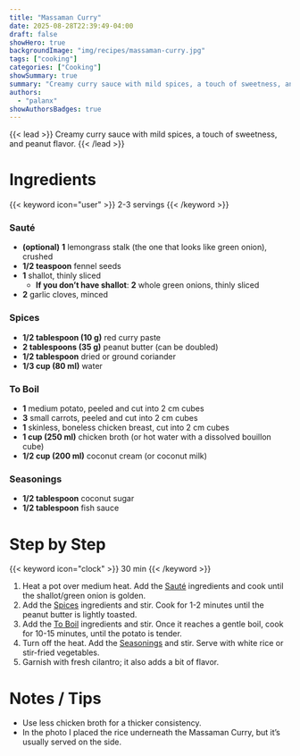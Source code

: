 ```yaml
---
title: "Massaman Curry"
date: 2025-08-28T22:39:49-04:00
draft: false
showHero: true
backgroundImage: "img/recipes/massaman-curry.jpg"
tags: ["cooking"]
categories: ["Cooking"]
showSummary: true
summary: "Creamy curry sauce with mild spices, a touch of sweetness, and peanut flavor."
authors:
  - "palanx"
showAuthorsBadges: true
---
```


{{< lead >}}
Creamy curry sauce with mild spices, a touch of sweetness, and peanut flavor.
{{< /lead >}}

# Ingredients
{{< keyword icon="user" >}} 2-3 servings {{< /keyword >}}

### Sauté
* **(optional)** **1** lemongrass stalk (the one that looks like green onion), crushed  
* **1/2 teaspoon** fennel seeds  
* **1** shallot, thinly sliced  
  * **If you don’t have shallot**: **2** whole green onions, thinly sliced  
* **2** garlic cloves, minced  

### Spices
* **1/2 tablespoon (10 g)** red curry paste  
* **2 tablespoons (35 g)** peanut butter (can be doubled)  
* **1/2 tablespoon** dried or ground coriander  
* **1/3 cup (80 ml)** water  

### To Boil
* **1** medium potato, peeled and cut into 2 cm cubes  
* **3** small carrots, peeled and cut into 2 cm cubes  
* **1** skinless, boneless chicken breast, cut into 2 cm cubes  
* **1 cup (250 ml)** chicken broth (or hot water with a dissolved bouillon cube)  
* **1/2 cup (200 ml)** coconut cream (or coconut milk)  

### Seasonings
* **1/2 tablespoon** coconut sugar  
* **1/2 tablespoon** fish sauce  

# Step by Step
{{< keyword icon="clock" >}} 30 min {{< /keyword >}}

1. Heat a pot over medium heat. Add the [Sauté](#sauté) ingredients and cook until the shallot/green onion is golden.  
2. Add the [Spices](#spices) ingredients and stir. Cook for 1-2 minutes until the peanut butter is lightly toasted.  
3. Add the [To Boil](#to-boil) ingredients and stir. Once it reaches a gentle boil, cook for 10-15 minutes, until the potato is tender.  
4. Turn off the heat. Add the [Seasonings](#seasonings) and stir. Serve with white rice or stir-fried vegetables.  
5. Garnish with fresh cilantro; it also adds a bit of flavor.  

# Notes / Tips
- Use less chicken broth for a thicker consistency.  
- In the photo I placed the rice underneath the Massaman Curry, but it’s usually served on the side.  
